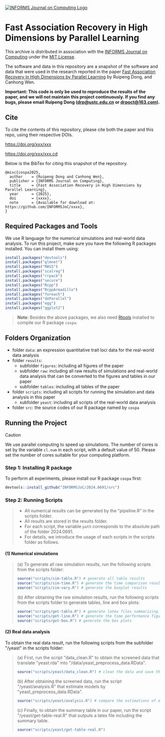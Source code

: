 [![INFORMS Journal on Computing Logo](https://INFORMSJoC.github.io/logos/INFORMS_Journal_on_Computing_Header.jpg)](https://pubsonline.informs.org/journal/ijoc)

<!-- # 2024.0691 -->

# Fast Association Recovery in High Dimensions by Parallel Learning

This archive is distributed in association with the [INFORMS Journal on Computing](https://pubsonline.informs.org/journal/ijoc) under the [MIT License](LICENSE).

The software and data in this repository are a snapshot of the software and data that were used in the research reported in the paper [Fast Association Recovery in High Dimensions by Parallel Learning](href) by Ruipeng Dong, and Canhong Wen.

**Important: This code is only be used to reproduce the results of the paper, and we will not maintain this project continuously. 
If you find any bugs, please email Ruipeng Dong (<drp@ustc.edu.cn> or <drpoct@163.com>).**

## Cite

To cite the contents of this repository, please cite both the paper and this repo, using their respective DOIs.

https://doi.org/xxx/xxx

https://doi.org/xxx/xxx.cd

Below is the BibTex for citing this snapshot of the repository.

```
@misc{cospa2025,
  author    = {Ruipeng Dong and Canhong Wen},
  publisher = {INFORMS Journal on Computing},
  title     = {Fast Association Recovery in High Dimensions by Parallel Learning},
  year      = {2025},
  doi       = {xxxx},
  note      = {Available for download at: https://github.com/INFORMSJoC/xxxx},
}  
```

## Required Packages and Tools
We use R language for the numerical simulations and real-world data analysis. To run this project, make sure you have the following R packages installed. You can install them using:

```R
install.packages("devtools")
install.packages("glmnet")
install.packages("MASS")
install.packages("scalreg")
install.packages("rrpack")
install.packages("secure")
install.packages("Rcpp")
install.packages("RcppArmadillo")
install.packages("foreach")
install.packages("doParallel")
install.packages("egg")
install.packages("ggplot2")
```
> **Note**: Besides the above packages, we also need [Rtools](https://cran.r-project.org/bin/windows/Rtools/) installed to compile our R package <code>cospa</code>.

## Folders Organization

- folder <code>data</code>: an expression quantitative trait loci data for the real-world data analysis
- folder <code>results</code>:
  - subfolder <code>figures</code>: including all figures of the paper
  - subfolder <code>raw</code>: including all raw results of simulations and real-world data analysis that can be converted to the figures and tables in our paper
  - subfolder <code>tables</code>: including all tables of the paper
- folder <code>scripts</code>: including all scripts for running the simulation and data analysis in this paper
  - subfolder <code>yeast</code>: including all scripts of the real-world data analysis 
- folder <code>src</code>: the source codes of our R package named by <code>cospa</code>

## Running the Project

> [!CAUTION]
> We use parallel computing to speed up simulations. The number of cores is set by the variable <code>cl.num</code> in each script, with a default value of 50. Please set the number of cores suitable for your computing platform.

### Step 1: Installing R package 
To perform all experiments, please install our R package <code>cospa</code> first:

```R
devtools::install_github("INFORMSJoC/2024.0691/src")
```

### Step 2: Running Scripts

> * All numerical results can be generated by the "pipeline.R" in the scripts folder. 
> * All results are stored in the results folder. 
> * For each script, the variable <code>path</code> corresponds to the absolute path of the folder 2024.0691.
> * For details, we introduce the usage of each scripts in the scripts folder as follows.

#### (1) Numerical simulations
> 
> (a) To generate all raw simulation results, run the following scripts from the scripts folder:
> 
> ```R
> source("scripts/sim-table.R") # generate all table results
> source("scripts/sim-time.R") # generate the time comparison result
> source("scripts/sim-vary.R") # generate the boxplot results
> ```
> 
> (b) After obtaining the raw simulation results, run the following scripts from the scripts folder to generate tables, line and box plots:
> 
> ```R
> source("scripts/get-table.R") # generate latex files summarizing error tables 
> source("scripts/get-line.R") # generate the time performance figures
> source("scripts/get-box.R") # generate the box plots
> ```

#### (2) Real data analysis
To obtain the real data result, run the following scripts from the subfolder "/yeast" in the scripts folder:

> (a) First, run the script "data_clean.R" to obtain the screened data that translate "yeast.rda" into "/data/yeast_preprocess_data.RData".
> ```R
> source("scripts/yeast/data_clean.R") # clean the data and save the screened data as "yeast_preprocess_data.RData" into the data folder
> ```
> 
> (b) After obtaining the screened data, run the script "/yeast/analysis.R" that estimate models by "yeast_preprocess_data.RData".
> ```R
> source("scripts/yeast/analysis.R") # compare the estimations of different methods, and save the result as table-real-screening.RData
> ```
> 
> (c) Finally, to obtain the summary table in our paper, run the script "/yeast/get-table-real.R" that outputs a latex file including the summary table.
> ```R
> source("scripts/yeast/get-table-real.R")
> ```
